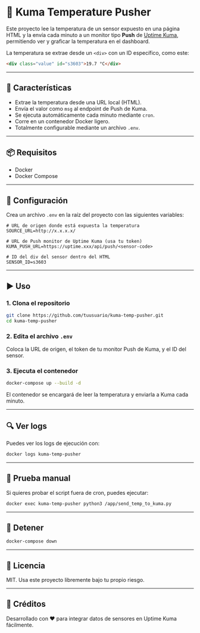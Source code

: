 # 🧭 Kuma Temperature Pusher

Este proyecto lee la temperatura de un sensor expuesto en una página HTML y la envía cada minuto a un monitor tipo **Push** de [Uptime Kuma](https://github.com/louislam/uptime-kuma), permitiendo ver y graficar la temperatura en el dashboard.

La temperatura se extrae desde un `<div>` con un ID específico, como este:

```html
<div class="value" id="s3603">19.7 °C</div>
```

---

## 🚀 Características

- Extrae la temperatura desde una URL local (HTML).
- Envía el valor como `msg` al endpoint de Push de Kuma.
- Se ejecuta automáticamente cada minuto mediante `cron`.
- Corre en un contenedor Docker ligero.
- Totalmente configurable mediante un archivo `.env`.

---

## 📦 Requisitos

- Docker
- Docker Compose

---

## 🔧 Configuración

Crea un archivo `.env` en la raíz del proyecto con las siguientes variables:

```env
# URL de origen donde está expuesta la temperatura
SOURCE_URL=http://x.x.x.x/

# URL de Push monitor de Uptime Kuma (usa tu token)
KUMA_PUSH_URL=https://uptime.xxx/api/push/<sensor-code>

# ID del div del sensor dentro del HTML
SENSOR_ID=s3603
```

---

## ▶️ Uso

### 1. Clona el repositorio

```bash
git clone https://github.com/tuusuario/kuma-temp-pusher.git
cd kuma-temp-pusher
```

### 2. Edita el archivo `.env`

Coloca la URL de origen, el token de tu monitor Push de Kuma, y el ID del sensor.

### 3. Ejecuta el contenedor

```bash
docker-compose up --build -d
```

El contenedor se encargará de leer la temperatura y enviarla a Kuma cada minuto.

---

## 🔍 Ver logs

Puedes ver los logs de ejecución con:

```bash
docker logs kuma-temp-pusher
```

---

## 🧪 Prueba manual

Si quieres probar el script fuera de cron, puedes ejecutar:

```bash
docker exec kuma-temp-pusher python3 /app/send_temp_to_kuma.py
```

---

## 🛑 Detener

```bash
docker-compose down
```

---

## 📜 Licencia

MIT. Usa este proyecto libremente bajo tu propio riesgo.

---

## 🤝 Créditos

Desarrollado con ❤️ para integrar datos de sensores en Uptime Kuma fácilmente.
